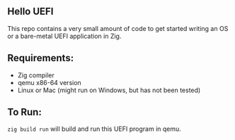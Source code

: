 Hello UEFI
---
This repo contains a very small amount of code to get started writing an OS or a bare-metal UEFI application in Zig.

Requirements:
---
- Zig compiler
- qemu x86-64 version
- Linux or Mac (might run on Windows, but has not been tested)


To Run:
---
`zig build run` will build and run this UEFI program in qemu.